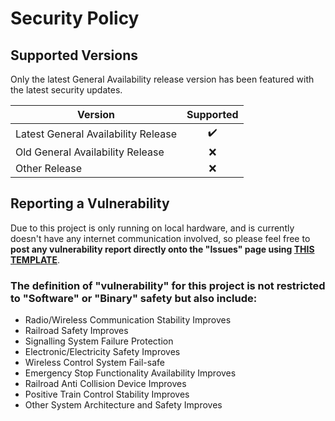 # Security Policy


## Supported Versions

Only the latest General Availability release version has been featured with the latest security updates.

| Version                             | Supported          |
| ----------------------------------- | :----------------: |
| Latest General Availability Release | :heavy_check_mark: |
| Old General Availability Release    | :x:                |
| Other Release                       | :x:                |

## Reporting a Vulnerability

Due to this project is only running on local hardware, and is currently doesn't have any internet communication involved, so please feel free to **post any vulnerability report directly onto the "Issues" page using [THIS TEMPLATE](https://github.com/Move2win/Arduino-Railroad-System-Solution/issues/new?assignees=&labels=%21+A+Safety+and+Security+Issue+%21%2C+Not+Responded+Yet&template=safely_and_vulnerability_report.md&title=%5BSVR%5D)**.

### The  definition of "vulnerability" for this project is not restricted to "Software" or "Binary" safety but also include:

* Radio/Wireless Communication Stability Improves  
* Railroad Safety Improves  
* Signalling System Failure Protection  
* Electronic/Electricity Safety Improves  
* Wireless Control System Fail-safe  
* Emergency Stop Functionality Availability Improves  
* Railroad Anti Collision Device Improves  
* Positive Train Control Stability Improves  
* Other System Architecture and Safety Improves  
&nbsp;
